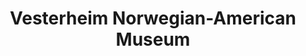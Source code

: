 ---
layout: repo
title: "Vesterheim Norwegian-American Museum"
id: 12081
permalink: repos/12081/
---